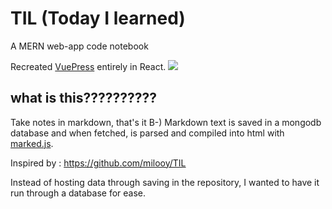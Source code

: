 # TIL (Today I learned)

A MERN web-app code notebook

Recreated [VuePress](https://vuepress.vuejs.org/) entirely in React. 
![](https://github.com/daee-kang/TIL/blob/master/readmestuff/demo.gif)

## what is this??????????

Take notes in markdown, that's it B-) 
Markdown text is saved in a mongodb database and when fetched, is parsed and compiled into html with [marked.js](https://marked.js.org/). 

Inspired by : https://github.com/milooy/TIL

Instead of hosting data through saving in the repository, I wanted to have it run through a database for ease. 
